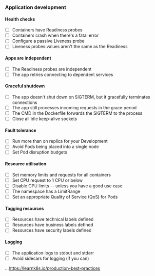 ### Application development

#### Health checks

- [ ] Containers have Readiness probes
- [ ] Containers crash when there's a fatal error
- [ ] Configure a passive Liveness probe
- [ ] Liveness probes values aren't the same as the Readiness

#### Apps are independent

- [ ] The Readiness probes are independent
- [ ] The app retries connecting to dependent services

#### Graceful shutdown

- [ ] The app doesn't shut down on SIGTERM, but it gracefully terminates connections
- [ ] The app still processes incoming requests in the grace period
- [ ] The CMD in the Dockerfile forwards the SIGTERM to the process
- [ ] Close all idle keep-alive sockets

#### Fault tolerance

- [ ] Run more than on replica for your Development
- [ ] Avoid Pods being placed into a single node
- [ ] Set Pod disruption budgets

#### Resource utilisation

- [ ] Set memory limits and requests for all containers
- [ ] Set CPU request to 1 CPU or below
- [ ] Disable CPU limits -- unless you have a good use case
- [ ] The namespace has a LimitRange
- [ ] Set an appropriate Quality of Service (QoS) for Pods

#### Tagging resources

- [ ] Resources have technical labels defined
- [ ] Resources have business labels defined
- [ ] Resources have security labels defined

#### Logging

- [ ] The application logs to stdout and stderr
- [ ] Avoid sidecars for logging (if you can)

...https://learnk8s.io/production-best-practices